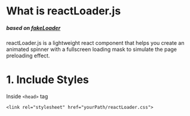 # What is reactLoader.js
##### based on [fakeLoader](http://joaopereirawd.github.io/fakeLoader.js)

reactLoader.js is a lightweight react component that helps you create an animated spinner with a fullscreen loading mask to simulate the page preloading effect.

# 1. Include Styles

Inside `<head>` tag

```
<link rel="stylesheet" href="yourPath/reactLoader.css">
```
